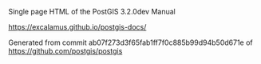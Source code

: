 Single page HTML of the PostGIS 3.2.0dev Manual

https://excalamus.github.io/postgis-docs/

Generated from commit ab07f273d3f65fab1ff7f0c885b99d94b50d671e of https://github.com/postgis/postgis

